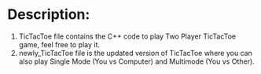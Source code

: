 # Description:
1. TicTacToe file contains the C++ code to play Two Player TicTacToe game, feel free to play it.
2. newly_TicTacToe file is the updated version of TicTacToe where you can also play Single Mode (You vs Computer) and Multimode (You vs Other).
